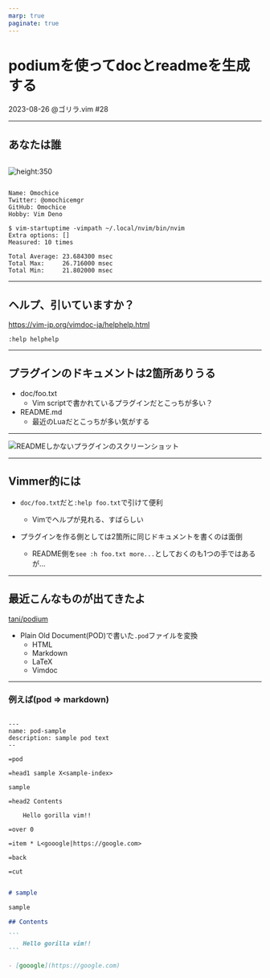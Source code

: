 ```yaml
---
marp: true
paginate: true
---
```


<!-- _class: title -->

# podiumを使ってdocとreadmeを生成する

2023-08-26 @ゴリラ.vim #28

---

## あなたは誰

<div class="grid">
<div class="column">

![height:350](https://avatars.githubusercontent.com/u/44566328?v=4)

</div>
<div class="column2">

```
Name: Omochice
Twitter: @omochicemgr
GitHub: Omochice
Hobby: Vim Deno
```

```
$ vim-startuptime -vimpath ~/.local/nvim/bin/nvim
Extra options: []
Measured: 10 times

Total Average: 23.684300 msec
Total Max:     26.716000 msec
Total Min:     21.802000 msec
```

</div>
</div>

<!--
自己紹介

- GitHubやってる
- VimとDenoがすき
    - 後はformatterとかlinterとかCIとか
-->

---

## ヘルプ、引いていますか？

https://vim-jp.org/vimdoc-ja/helphelp.html

```vim
:help helphelp
```

<!--
- Vimでヘルプ引いてる？
- `:help`でドキュメントがみれる
- ヘルプが引けるととても便利
- ここだけでも覚えて帰ってほしい
-->

---

## プラグインのドキュメントは2箇所ありうる

- doc/foo.txt
    - Vim scriptで書かれているプラグインだとこっちが多い？
- README.md
    - 最近のLuaだとこっちが多い気がする

<!--
- helpでプラグインのドキュメントも引ける

- Vimでドキュメントと言ったとき、2種類あるよ

- doc/下にあるとvimでヘルプがみれて便利だけどgithubでプラグイン漁るときはREADMEに動画とかついてるとわかりやすい

- 2種類ドキュメントがある
-->

---

![READMEしかないプラグインのスクリーンショット](https://user-images.githubusercontent.com/44566328/263171885-405ee508-186f-48c6-af4f-dc947a8e0019.png)

<!--
- たまにどちらかしかないプラグインもある
-->

---

## Vimmer的には

- `doc/foo.txt`だと`:help foo.txt`で引けて便利
    - Vimでヘルプが見れる、すばらしい

- プラグインを作る側としては2箇所に同じドキュメントを書くのは面倒
    - README側を`see :h foo.txt more...`としておくのも1つの手ではあるが...

---

## 最近こんなものが出てきたよ


[tani/podium](https://github.com/tani/podium)

- Plain Old Document(POD)で書いた`.pod`ファイルを変換
    - HTML
    - Markdown
    - LaTeX
    - Vimdoc

<!--
- MarkdownとVimdocを生成する`podium`というのが最近できた
- perlのドキュメント形式のPODのファイルをhtmlとかに変換する
    - PODだけ書けばそれを変換してドキュメント2つが作れる
- Luaで書かれていて、依存がほぼない（luaのランタイムが必要）
- webapiでも用意されている
-->

---

### 例えば(pod => markdown)

<div class="grid">
<div class="column">

```pod
---
name: pod-sample
description: sample pod text
--

=pod

=head1 sample X<sample-index>

sample

=head2 Contents

    Hello gorilla vim!!

=over 0

=item * L<gooogle|https://google.com>

=back

=cut
```

</div>
<div class="column2" style="height: 100%;">

````markdown
# sample

sample

## Contents

```
    Hello gorilla vim!!
```

- [gooogle](https://google.com)
````

</div>
</div>

<!--
- 例えば、podからmarkdownへの変換はこんな感じ
-->

---

### 例えば(pod => vimdoc)

````vimdoc

*pod-sample.txt*                                              sample pod text
=============================================================================
sample ~
                                                               *sample-index*

sample

Contents~

>
    Hello gorilla vim!!
<

- gooogle |https://google.com|


vim:tw=78:ts=8:noet:ft=help:norl:
````

<!--
- 例えば、podからvimdocへの変換はこんな感じ
-->

---

### 個人的に気になったところ

- ハイライトつきコードブロックが出力できない

<div class="grid">
<div class="column">

````
```vim
:echo 42
```
````

</div>
<div class="column2" style="height: 100%;">

```vim
:echo 42
```

</div>
</div>

- ↑のmarkdownに相当するpodの構文がない

<div class="grid">
<div class="column">

```pod
=pod

    ここがコードブロックになる

=cut
```

</div>
<div class="column2" style="height: 100%;">

````
```
:echo 42
```
````

</div>
</div>



<!--
- markdownだとコードブロックにシンタックスハイライトをつける構文があるが、対応するpodの構文はないので出力したmarkdownのコードブロックにハイライトが付かない
- podだとインデントがコードブロックになるが、言語指定ができない
-->

---


### ラッパーを作った

[Omochice/podeno](https://github.com/Omochice/podeno)

- highlight.jsとshiki.jsのハイライト言語に対応

- 現状、pod => Markdownとpod => Vimdocに対応

<div class="grid">
<div class="column" style="height: 100%;">

```pod
begin vim

:echo 42

end vim
```

</div>
<div class="column2" style="height: 100%;">

````markdown
```vim
:echo 42
```
````

```
>
    :echo 42
<
```

</div>
</div>


<!--
- ハイライトをつけたかったのでラッパを書いた
- hilight.jsとshiki.jsで対応しているハイライト言語に対応している
- 私が使う前提で書いているのでpod => markdownとvimdocだけ対応している
-->

---

### 使い方

```console
$ deno install --allow-net --allow-read --allow-write \
    https://pax.deno.dev/Omochice/podeno/cli.ts

$ podeno markdown --in sample.pod
```

<!--
- Githubのreadmeからの引用
- Denoに依存している
    - luaのwasmランタイムを内部で呼んでいるのでユーザランドにluaは必要ない
-->

---

### CIでつかう

https://github.com/Omochice/tataku-processor-deepl/blob/main/.github/workflows/doc.yml


<!--
- vimプラグインに対して使う場合、CIで使うのが便利だと思っている
- README.podだけ書いておいてCIでMarkdownとVimdocを生成させている
-->

---


### 要改善点(知見求)


- インデックス: `X<foo>`とリンク: `L<foo>`の扱い
    - Vimdoc: 同一ファイルの`*foo*`へのリンク
        - `*foo*`(ヘルプタグ)と`|foo|`(ヘルプタグへのリンク)
        - [`:help help-writing`](https://vim-jp.org/vimdoc-ja/helphelp.html#help-writing)が詳しい
    - Markdown: カレントファイルから`foo`の位置にあるものへのリンク
        -  存在しない場所へのリンクになってしまう
        - 例: https://github.com/Omochice/tataku-processor-deepl#contents

<!--
- まだいまいち
- リンクの扱いがうまくいっていない
    - vimdocのドキュメント内リンクを書くとmarkdownで無効なリンクが生成されてしまう
-->

---

### まとめ

- **`:help`は便利**
- Vimプラグインのドキュメントはちゃんとやろうとすると2箇所に必要
- podiumを使うと`.pod`ファイル1つから2つのヘルプを生成できる
- podiumはコードハイライトできない
    - コードブロックにハイライトが付かないのが気になったのでラッパ(`podeno`)を書いた
    - podenoはまだ課題があるので詳しい人、教えてください :bow:

---

---

## 以下、補足資料

---

### 補足: Alternative

- [kdheepak/panvimdoc](https://github.com/kdheepak/panvimdoc)
    - pandocを使ってmd => vimdocに変換
- [FooSoft/md2vim](https://github.com/FooSoft/md2vim)
    - goで書かれたmd => vimdocの変換
    - archived
- [4513ECHO/vim-readme-viewer](https://github.com/4513ECHO/vim-readme-viewer)
    - readmeをvimで読めるようにするプラグイン

